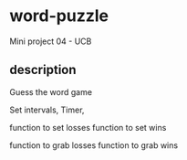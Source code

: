 # word-puzzle
Mini project 04 - UCB

## description
Guess the word game

Set intervals,
Timer,

function to set losses
function to set wins

function to grab losses
function to grab wins

